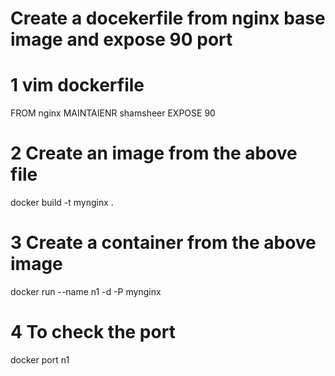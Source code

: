# Create a docekerfile from nginx base image and expose 90 port
# 1 vim dockerfile
  FROM nginx
  MAINTAIENR shamsheer
  EXPOSE 90

# 2 Create an image from the above file
  docker build -t mynginx .

# 3 Create a container from the above image
  docker run --name n1 -d -P mynginx

# 4 To check the port
  docker port n1

